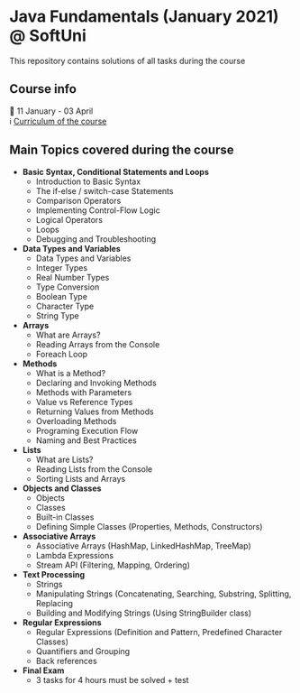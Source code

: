 # Java Fundamentals (January 2021) @ SoftUni
This repository contains solutions of all tasks during the course

## Course info
📅  11 January - 03 April<br/>
:information_source: [Curriculum of the course](https://softuni.bg/trainings/3212/java-fundamentals-january-2021/internal)

## Main Topics covered during the course
* **Basic Syntax, Conditional Statements and Loops**
    * Introduction to Basic Syntax
    * The if-else / switch-case Statements
    * Comparison Operators
    * Implementing Control-Flow Logic
    * Logical Operators
    * Loops
    * Debugging and Troubleshooting
* **Data Types and Variables**
    * Data Types and Variables
    * Integer Types
    * Real Number Types
    * Type Conversion
    * Boolean Type
    * Character Type
    * String Type
* **Arrays**
    * What are Arrays?
    * Reading Arrays from the Console
    * Foreach Loop
* **Methods**
    * What is a Method?
    * Declaring and Invoking Methods
    * Methods with Parameters
    * Value vs Reference Types
    * Returning Values from Methods
    * Overloading Methods
    * Programing Execution Flow
    * Naming and Best Practices
* **Lists**
    * What are Lists?
    * Reading Lists from the Console
    * Sorting Lists and Arrays
* **Objects and Classes**
    * Objects
    * Classes
    * Built-in Classes
    * Defining Simple Classes (Properties, Methods, Constructors)
* **Associative Arrays**
    * Associative Arrays (HashMap, LinkedHashMap, TreeMap)
    * Lambda Expressions
    * Stream API (Filtering, Mapping, Ordering)
* **Text Processing**
    * Strings
    * Manipulating Strings (Concatenating, Searching, Substring, Splitting, Replacing
    * Building and Modifying Strings (Using StringBuilder class)
* **Regular Expressions**
    * Regular Expressions (Definition and Pattern, Predefined Character Classes)
    * Quantifiers and Grouping
    * Back references
* **Final Exam**
    * 3 tasks for 4 hours must be solved + test
